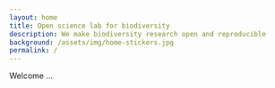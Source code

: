 ```yaml
---
layout: home
title: Open science lab for biodiversity
description: We make biodiversity research open and reproducible
background: /assets/img/home-stickers.jpg
permalink: /
---
```


Welcome ...

